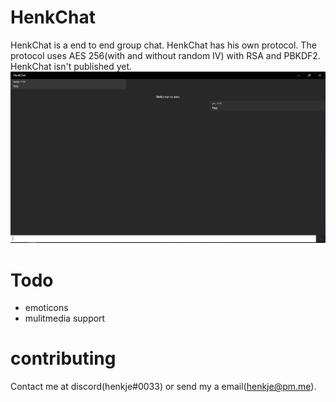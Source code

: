 # HenkChat
HenkChat is a end to end group chat.
HenkChat has his own protocol. The protocol uses AES 256(with and without random IV) with RSA and PBKDF2.
HenkChat isn't published yet.
![Screenshot](preview.png)

# Todo
- emoticons
- mulitmedia support

# contributing
Contact me at discord(henkje#0033) or send my a email(henkje@pm.me).
